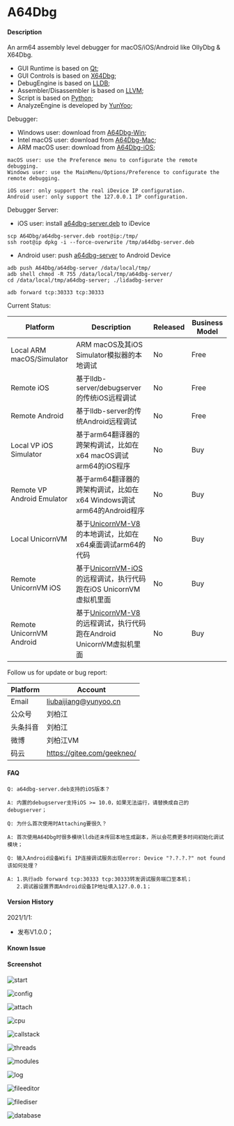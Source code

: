 # A64Dbg

#### Description

An arm64 assembly level debugger for macOS/iOS/Android like OllyDbg & X64Dbg.
 
 * GUI Runtime is based on [Qt](https://www.qt.io/); 
 * GUI Controls is based on [X64Dbg](https://github.com/x64dbg/x64dbg);
 * DebugEngine is based on [LLDB](http://lldb.llvm.org/);
 * Assembler/Disassembler is based on [LLVM](http://llvm.org/);
 * Script is based on [Python](https://www.python.org/);
 * AnalyzeEngine is developed by [YunYoo](http://yunyoo.cn/);

Debugger:

 * Windows user: download from [A64Dbg-Win](https://gitee.com/geekneo/A64Dbg-Win);
 * Intel macOS user: download from [A64Dbg-Mac](https://gitee.com/geekneo/A64Dbg-Mac);
 * ARM macOS user: download from [A64Dbg-iOS](https://gitee.com/geekneo/A64Dbg-iOS);
 ```
macOS user: use the Preference menu to configurate the remote debugging.
Windows user: use the MainMenu/Options/Preference to configurate the remote debugging.

iOS user: only support the real iDevice IP configuration.
Android user: only support the 127.0.0.1 IP configuration.
```

Debugger Server:

 * iOS user: install [a64dbg-server.deb](https://gitee.com/geekneo/A64Dbg/blob/master/a64dbg-server.deb) to iDevice
```
scp A64Dbg/a64dbg-server.deb root@ip:/tmp/
ssh root@ip dpkg -i --force-overwrite /tmp/a64dbg-server.deb
```
 * Android user: push [a64dbg-server](https://gitee.com/geekneo/A64Dbg/blob/master/a64dbg-server) to Android Device
```
adb push A64Dbg/a64dbg-server /data/local/tmp/
adb shell chmod -R 755 /data/local/tmp/a64dbg-server/
cd /data/local/tmp/a64dbg-server; ./lidadbg-server
```
```
adb forward tcp:30333 tcp:30333
```

Current Status:

|Platform|Description|Released|Business Model|
|-|-|-|-|
|Local ARM macOS/Simulator|ARM macOS及其iOS Simulator模拟器的本地调试|No|Free|
|Remote iOS|基于lldb-server/debugserver的传统iOS远程调试|No|Free|
|Remote Android|基于lldb-server的传统Android远程调试|No|Free|
|Local VP iOS Simulator|基于arm64翻译器的跨架构调试，比如在x64 macOS调试arm64的iOS程序|No|Buy|
|Remote VP Android Emulator|基于arm64翻译器的跨架构调试，比如在x64 Windows调试arm64的Android程序|No|Buy|
|Local UnicornVM|基于[UnicornVM-V8](https://gitee.com/geekneo/VirtualCode)的本地调试，比如在x64桌面调试arm64的代码|No|Buy|
|Remote UnicornVM iOS|基于[UnicornVM-iOS](https://gitee.com/geekneo/VirtualCode)的远程调试，执行代码跑在iOS UnicornVM虚拟机里面|No|Buy|
|Remote UnicornVM Android|基于[UnicornVM-V8](https://gitee.com/geekneo/VirtualCode)的远程调试，执行代码跑在Android UnicornVM虚拟机里面|No|Buy|

Follow us for update or bug report:

|Platform|Account|
|-|-|
|Email|liubaijiang@yunyoo.cn|
|公众号|刘柏江|
|头条抖音|刘柏江|
|微博|刘柏江VM|
|码云|https://gitee.com/geekneo/|


#### FAQ
```
Q: a64dbg-server.deb支持的iOS版本？

A: 内置的debugserver支持iOS >= 10.0，如果无法运行，请替换成自己的debugserver；
```
```
Q: 为什么首次使用时Attaching要很久？

A: 首次使用A64Dbg时很多模块lldb还未传回本地生成副本，所以会花费更多时间初始化调试模块；
```
```
Q: 输入Android设备Wifi IP连接调试服务出现error: Device "?.?.?.?" not found该如何处理？

A: 1.执行adb forward tcp:30333 tcp:30333转发调试服务端口至本机；
   2.调试器设置界面Android设备IP地址填入127.0.0.1；
```


#### Version History

2021/1/1:
 * 发布V1.0.0；


#### Known Issue



#### Screenshot

![start](https://gitee.com/geekneo/PantaDocumentRes/raw/master/a64dbg/start.png)

![config](https://gitee.com/geekneo/PantaDocumentRes/raw/master/a64dbg/config.png)

![attach](https://gitee.com/geekneo/PantaDocumentRes/raw/master/a64dbg/attach.png)

![cpu](https://gitee.com/geekneo/PantaDocumentRes/raw/master/a64dbg/cpu.png)

![callstack](https://gitee.com/geekneo/PantaDocumentRes/raw/master/a64dbg/callstack.png)

![threads](https://gitee.com/geekneo/PantaDocumentRes/raw/master/a64dbg/threads.png)

![modules](https://gitee.com/geekneo/PantaDocumentRes/raw/master/a64dbg/modules.png)

![log](https://gitee.com/geekneo/PantaDocumentRes/raw/master/a64dbg/log.png)

![fileeditor](https://gitee.com/geekneo/PantaDocumentRes/raw/master/a64dbg/fileeditor.png)

![filediser](https://gitee.com/geekneo/PantaDocumentRes/raw/master/a64dbg/filediser.png)

![database](https://gitee.com/geekneo/PantaDocumentRes/raw/master/a64dbg/database.png)
